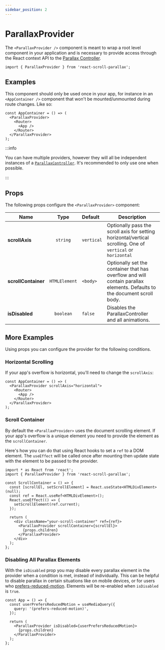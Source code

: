 ```yaml
---
sidebar_position: 2
---
```


# ParallaxProvider

The `<ParallaxProvider />` component is meant to wrap a root level component in your application and is necessary to provide access through the React context API to the [Parallax Controller](https://parallax-controller.vercel.app/docs/intro).

```tsx
import { ParallaxProvider } from 'react-scroll-parallax';
```

## Examples

This component should only be used once in your app, for instance in an `<AppContainer />` component that won't be mounted/unmounted during route changes. Like so:

```tsx
const AppContainer = () => (
  <ParallaxProvider>
    <Router>
      <App />
    </Router>
  </ParallaxProvider>
);
```

:::info

You can have multiple providers, however they will all be independent instances of a [`ParallaxController`](https://parallax-controller.damnthat.tv/docs/api/parallax-controller/). It's recommended to only use one when possible.

:::

## Props

The following props configure the `<ParallaxProvider>` component:

| Name                |     Type      | Default    | Description                                                                                                              |
| ------------------- | :-----------: | :--------- | ------------------------------------------------------------------------------------------------------------------------ |
| **scrollAxis**      |   `string`    | `vertical` | Optionally pass the scroll axis for setting horizontal/vertical scrolling. One of `vertical` or `horizontal`             |
| **scrollContainer** | `HTMLElement` | `<body>`   | Optionally set the container that has overflow and will contain parallax elements. Defaults to the document scroll body. |
| **isDisabled**      |   `boolean`   | `false`    | Disables the ParallaxController and all animations.                                                                      |

## More Examples

Using props you can configure the provider for the following conditions.

### Horizontal Scrolling

If your app's overflow is horizontal, you'll need to change the `scrollAxis`:

```tsx
const AppContainer = () => (
  <ParallaxProvider scrollAxis="horizontal">
    <Router>
      <App />
    </Router>
  </ParallaxProvider>
);
```

### Scroll Container

By default the `<ParallaxProvider>` uses the document scrolling element. If your app's overflow is a unique element you need to provide the element as the `scrollContainer`.

Here's how you can do that using React hooks to set a `ref` to a DOM element. The `useEffect` will be called once after mounting then update state with the element to be passed to the provider.

```tsx title="ScrollContainer.tsx"
import * as React from 'react';
import { ParallaxProvider } from 'react-scroll-parallax';

const ScrollContainer = () => {
  const [scrollEl, setScrollElement] = React.useState<HTMLDivElement>(null);
  const ref = React.useRef<HTMLDivElement>();
  React.useEffect(() => {
    setScrollElement(ref.current);
  });

  return (
    <div className="your-scroll-container" ref={ref}>
      <ParallaxProvider scrollContainer={scrollEl}>
        {props.children}
      </ParallaxProvider>
    </div>
  );
};
```

### Disabling All Parallax Elements

With the `isDisabled` prop you may disable every parallax element in the provider when a condition is met, instead of individually. This can be helpful to disable parallax in certain situations like on mobile devices, or for users who [prefers-reduced-motion](https://developer.mozilla.org/en-US/docs/Web/CSS/@media/prefers-reduced-motion). Elements will be re-enabled when `isDisabled` is `true`.

```tsx
const App = () => {
  const userPrefersReducedMotion = useMediaQuery({
    query: '(prefers-reduced-motion)',
  });

  return (
    <ParallaxProvider isDisabled={userPrefersReducedMotion}>
      {props.children}
    </ParallaxProvider>
  );
};
```

